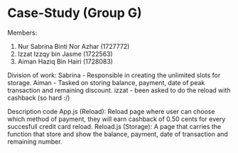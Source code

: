 # Case-Study (Group G)

Members:
1. Nur Sabrina Binti Nor Azhar (1727772)
2. Izzat Izzqy bin Jasme (1722563)
3. Aiman Haziq Bin Hairi (1728083)




Division of work:
Sabrina - Responsible in creating the unlimited slots for storage. 
Aiman - Tasked on storing balance, payment, date of peak transaction and remaining discount.
izzat - been asked to do the reload with cashback (so hard :/)


Description code
App.js (Reload): Reload page where user can choose which method of payment, they will earn cashback of 0.50 cents for every succesfull credit card reload.
Reload.js (Storage): A page that carries the function that store and show the balance, payment, date of transaction and remaining number.




